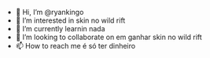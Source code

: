 - 👋 Hi, I’m @ryankingo
- 👀 I’m interested in skin no wild rift
- 🌱 I’m currently learnin nada
- 💞️ I’m looking to collaborate on  em ganhar skin no wild rift
- 📫 How to reach me  é só ter dinheiro

<!---
ryankingo/ryankingo is a ✨ special ✨ repository because its `README.md` (this file) appears on your GitHub profile.
You can click the Preview link to take a look at your changes.
--->
